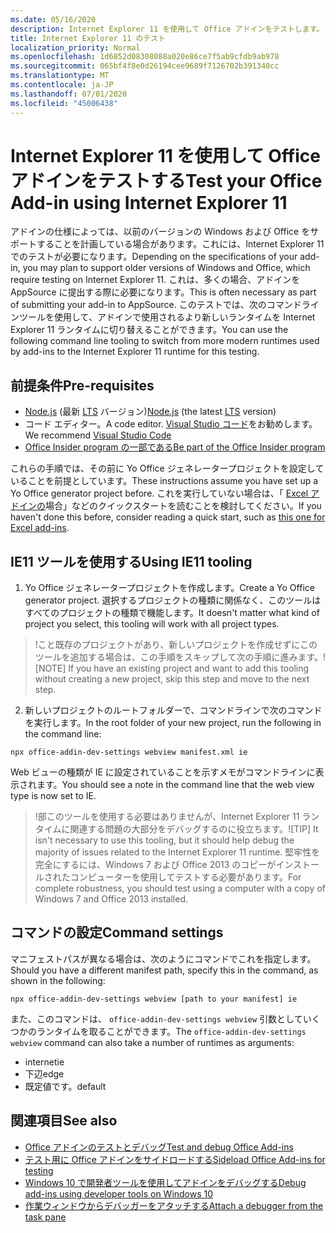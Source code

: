 ```yaml
---
ms.date: 05/16/2020
description: Internet Explorer 11 を使用して Office アドインをテストします。
title: Internet Explorer 11 のテスト
localization_priority: Normal
ms.openlocfilehash: 1d6852d08308088a020e86ce7f5ab9cfdb9ab978
ms.sourcegitcommit: 065bf4f8e0d26194cee9689f7126702b391340cc
ms.translationtype: MT
ms.contentlocale: ja-JP
ms.lasthandoff: 07/01/2020
ms.locfileid: "45006438"
---
```

# <a name="test-your-office-add-in-using-internet-explorer-11"></a><span data-ttu-id="e8a34-103">Internet Explorer 11 を使用して Office アドインをテストする</span><span class="sxs-lookup"><span data-stu-id="e8a34-103">Test your Office Add-in using Internet Explorer 11</span></span>

<span data-ttu-id="e8a34-104">アドインの仕様によっては、以前のバージョンの Windows および Office をサポートすることを計画している場合があります。これには、Internet Explorer 11 でのテストが必要になります。</span><span class="sxs-lookup"><span data-stu-id="e8a34-104">Depending on the specifications of your add-in, you may plan to support older versions of Windows and Office, which require testing on Internet Explorer 11.</span></span> <span data-ttu-id="e8a34-105">これは、多くの場合、アドインを AppSource に提出する際に必要になります。</span><span class="sxs-lookup"><span data-stu-id="e8a34-105">This is often necessary as part of submitting your add-in to AppSource.</span></span> <span data-ttu-id="e8a34-106">このテストでは、次のコマンドラインツールを使用して、アドインで使用されるより新しいランタイムを Internet Explorer 11 ランタイムに切り替えることができます。</span><span class="sxs-lookup"><span data-stu-id="e8a34-106">You can use the following command line tooling to switch from more modern runtimes used by add-ins to the Internet Explorer 11 runtime for this testing.</span></span>

## <a name="pre-requisites"></a><span data-ttu-id="e8a34-107">前提条件</span><span class="sxs-lookup"><span data-stu-id="e8a34-107">Pre-requisites</span></span>

- <span data-ttu-id="e8a34-108">[Node.js](https://nodejs.org/) (最新 [LTS](https://nodejs.org/about/releases) バージョン)</span><span class="sxs-lookup"><span data-stu-id="e8a34-108">[Node.js](https://nodejs.org/) (the latest [LTS](https://nodejs.org/about/releases) version)</span></span>
- <span data-ttu-id="e8a34-109">コード エディター。</span><span class="sxs-lookup"><span data-stu-id="e8a34-109">A code editor.</span></span> <span data-ttu-id="e8a34-110">[Visual Studio コード](https://code.visualstudio.com/)をお勧めします。</span><span class="sxs-lookup"><span data-stu-id="e8a34-110">We recommend [Visual Studio Code](https://code.visualstudio.com/)</span></span>
- [<span data-ttu-id="e8a34-111">Office Insider program の一部である</span><span class="sxs-lookup"><span data-stu-id="e8a34-111">Be part of the Office Insider program</span></span>](https://insider.office.com)

<span data-ttu-id="e8a34-112">これらの手順では、その前に Yo Office ジェネレータープロジェクトを設定していることを前提としています。</span><span class="sxs-lookup"><span data-stu-id="e8a34-112">These instructions assume you have set up a Yo Office generator project before.</span></span> <span data-ttu-id="e8a34-113">これを実行していない場合は、「 [Excel アドインの](../quickstarts/excel-quickstart-jquery.md)場合」などのクイックスタートを読むことを検討してください。</span><span class="sxs-lookup"><span data-stu-id="e8a34-113">If you haven't done this before, consider reading a quick start, such as [this one for Excel add-ins](../quickstarts/excel-quickstart-jquery.md).</span></span>

## <a name="using-ie11-tooling"></a><span data-ttu-id="e8a34-114">IE11 ツールを使用する</span><span class="sxs-lookup"><span data-stu-id="e8a34-114">Using IE11 tooling</span></span>

1. <span data-ttu-id="e8a34-115">Yo Office ジェネレータープロジェクトを作成します。</span><span class="sxs-lookup"><span data-stu-id="e8a34-115">Create a Yo Office generator project.</span></span> <span data-ttu-id="e8a34-116">選択するプロジェクトの種類に関係なく、このツールはすべてのプロジェクトの種類で機能します。</span><span class="sxs-lookup"><span data-stu-id="e8a34-116">It doesn't matter what kind of project you select, this tooling will work with all project types.</span></span>

> <span data-ttu-id="e8a34-117">!こと既存のプロジェクトがあり、新しいプロジェクトを作成せずにこのツールを追加する場合は、この手順をスキップして次の手順に進みます。</span><span class="sxs-lookup"><span data-stu-id="e8a34-117">![NOTE] If you have an existing project and want to add this tooling without creating a new project, skip this step and move to the next step.</span></span> 

2. <span data-ttu-id="e8a34-118">新しいプロジェクトのルートフォルダーで、コマンドラインで次のコマンドを実行します。</span><span class="sxs-lookup"><span data-stu-id="e8a34-118">In the root folder of your new project, run the following in the command line:</span></span>

```command&nbsp;line
npx office-addin-dev-settings webview manifest.xml ie
```
<span data-ttu-id="e8a34-119">Web ビューの種類が IE に設定されていることを示すメモがコマンドラインに表示されます。</span><span class="sxs-lookup"><span data-stu-id="e8a34-119">You should see a note in the command line that the web view type is now set to IE.</span></span>

> <span data-ttu-id="e8a34-120">!部このツールを使用する必要はありませんが、Internet Explorer 11 ランタイムに関連する問題の大部分をデバッグするのに役立ちます。</span><span class="sxs-lookup"><span data-stu-id="e8a34-120">![TIP] It isn't necessary to use this tooling, but it should help debug the majority of issues related to the Internet Explorer 11 runtime.</span></span> <span data-ttu-id="e8a34-121">堅牢性を完全にするには、Windows 7 および Office 2013 のコピーがインストールされたコンピューターを使用してテストする必要があります。</span><span class="sxs-lookup"><span data-stu-id="e8a34-121">For complete robustness, you should test using a computer with a copy of Windows 7 and Office 2013 installed.</span></span>

## <a name="command-settings"></a><span data-ttu-id="e8a34-122">コマンドの設定</span><span class="sxs-lookup"><span data-stu-id="e8a34-122">Command settings</span></span>

<span data-ttu-id="e8a34-123">マニフェストパスが異なる場合は、次のようにコマンドでこれを指定します。</span><span class="sxs-lookup"><span data-stu-id="e8a34-123">Should you have a different manifest path, specify this in the command, as shown in the following:</span></span>

`npx office-addin-dev-settings webview [path to your manifest] ie`

<span data-ttu-id="e8a34-124">また、このコマンドは、 `office-addin-dev-settings webview` 引数としていくつかのランタイムを取ることができます。</span><span class="sxs-lookup"><span data-stu-id="e8a34-124">The `office-addin-dev-settings webview` command can also take a number of runtimes as arguments:</span></span>

- <span data-ttu-id="e8a34-125">internet</span><span class="sxs-lookup"><span data-stu-id="e8a34-125">ie</span></span>
- <span data-ttu-id="e8a34-126">下辺</span><span class="sxs-lookup"><span data-stu-id="e8a34-126">edge</span></span>
- <span data-ttu-id="e8a34-127">既定値です。</span><span class="sxs-lookup"><span data-stu-id="e8a34-127">default</span></span>

## <a name="see-also"></a><span data-ttu-id="e8a34-128">関連項目</span><span class="sxs-lookup"><span data-stu-id="e8a34-128">See also</span></span>
* [<span data-ttu-id="e8a34-129">Office アドインのテストとデバッグ</span><span class="sxs-lookup"><span data-stu-id="e8a34-129">Test and debug Office Add-ins</span></span>](test-debug-office-add-ins.md)
* [<span data-ttu-id="e8a34-130">テスト用に Office アドインをサイドロードする</span><span class="sxs-lookup"><span data-stu-id="e8a34-130">Sideload Office Add-ins for testing</span></span>](create-a-network-shared-folder-catalog-for-task-pane-and-content-add-ins.md)
* [<span data-ttu-id="e8a34-131">Windows 10 で開発者ツールを使用してアドインをデバッグする</span><span class="sxs-lookup"><span data-stu-id="e8a34-131">Debug add-ins using developer tools on Windows 10</span></span>](debug-add-ins-using-f12-developer-tools-on-windows-10.md)
* [<span data-ttu-id="e8a34-132">作業ウィンドウからデバッガーをアタッチする</span><span class="sxs-lookup"><span data-stu-id="e8a34-132">Attach a debugger from the task pane</span></span>](attach-debugger-from-task-pane.md)
